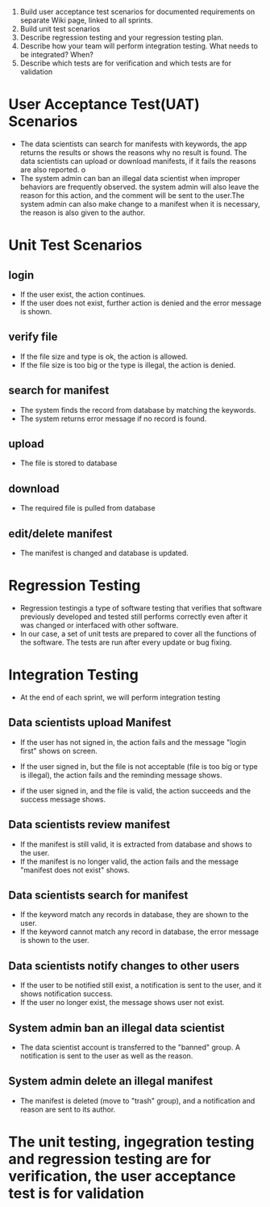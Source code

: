 1.  Build user acceptance test scenarios for documented requirements on separate Wiki page, linked to all sprints.
2.  Build unit test scenarios
3.  Describe regression testing and your regression testing plan.
4.  Describe how your team will perform integration testing. What needs to be integrated? When?
5.  Describe which tests are for verification and which tests are for validation

# User Acceptance Test(UAT) Scenarios
- The data scientists can search for manifests with keywords, the app returns the results or shows the reasons why no result is found. The data scientists can upload or download manifests, if it fails the reasons are also reported. o 
- The system admin can ban an illegal data scientist when improper behaviors are frequently observed. the system admin will also leave the reason for this action, and the comment will be sent to the user.The system admin can also make change to a manifest when it is necessary, the reason is also given to the author.

# Unit Test Scenarios
## login 
- If the user exist, the action continues.
- If the user does not exist, further action is denied and the error message is shown.

## verify file
- If the file size and type is ok, the action is allowed.
- If the file size is too big or the type is illegal, the action is denied.

## search for manifest
- The system finds the record from database by matching the keywords.
- The system returns error message if no record is found.

## upload
- The file is stored to database

## download 
- The required file is pulled from database

## edit/delete manifest
- The manifest is changed and database is updated.

# Regression Testing
- Regression testingis a type of software testing that verifies that software previously developed and tested still performs correctly even after it was changed or interfaced with other software. 
- In our case, a set of unit tests are prepared to cover all the functions of the software. The tests are run after every update or bug fixing. 

# Integration Testing
- At the end of each sprint, we will perform integration testing
## Data scientists upload Manifest
- If the user has not signed in, the action fails and the message "login first" shows on screen.
- If the user signed in, but the file is not acceptable (file is too big or type is illegal), the action fails and the reminding message shows.

- if the user signed in, and the file is valid, the action succeeds and the success message shows.

## Data scientists review manifest
- If the manifest is still valid, it is extracted from database and shows to the user.
- If the manifest is no longer valid, the action fails and the message "manifest does not exist" shows.

## Data scientists search for manifest
- If the keyword match any records in database, they are shown to the user.
- If the keyword cannot match any record in database, the error message is shown to the user.

## Data scientists notify changes to other users
- If the user to be notified still exist, a notification is sent to the user, and it shows notification success.
- If the user no longer exist, the message shows user not exist.

## System admin ban an illegal data scientist
- The data scientist account is transferred to the "banned" group. A notification is sent to the user as well as the reason.

## System admin delete an illegal manifest
- The manifest is deleted (move to "trash" group), and a notification and reason are sent to its author.

# The unit testing, ingegration testing and regression testing are for verification, the user acceptance test is for validation 
